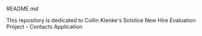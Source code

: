 README.md

This repository is dedicated to Collin Klenke's Solstice New Hire Evaluation Project - Contacts Application
